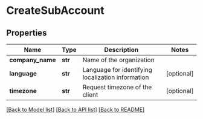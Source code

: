 # CreateSubAccount

## Properties
Name | Type | Description | Notes
------------ | ------------- | ------------- | -------------
**company_name** | **str** | Name of the organization | 
**language** | **str** | Language for identifying localization information | [optional] 
**timezone** | **str** | Request timezone of the client | [optional] 

[[Back to Model list]](../README.md#documentation-for-models) [[Back to API list]](../README.md#documentation-for-api-endpoints) [[Back to README]](../README.md)


